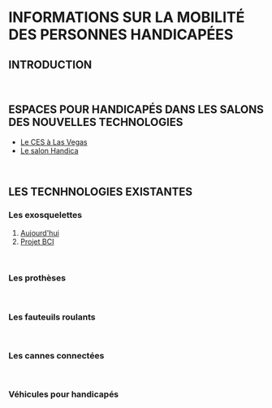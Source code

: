 # INFORMATIONS SUR LA MOBILITÉ DES PERSONNES HANDICAPÉES  

## INTRODUCTION 

<br/>

## ESPACES POUR HANDICAPÉS DANS LES SALONS DES NOUVELLES TECHNOLOGIES
* [Le CES à Las Vegas](ces.md)
* [Le salon Handica](handica.md) 

<br/>

## LES TECNHNOLOGIES EXISTANTES

### Les exosquelettes
1. [Aujourd'hui](exoprésent.md)
2. [Projet BCI](BCI.md)

<br/>

### Les prothèses

<br/>

### Les fauteuils roulants

<br/>

### Les cannes connectées

<br/>

### Véhicules pour handicapés

